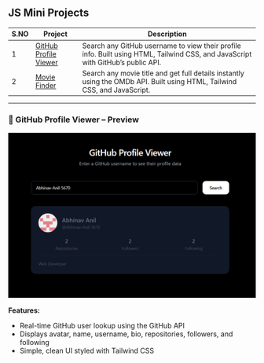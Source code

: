 ## JS Mini Projects

| S.NO | Project | Description |
|------|---------|-------------|
| 1 | [GitHub Profile Viewer](https://github.com/Abhinav-Anil-5670/Mini_JS_Projects/tree/main/1.%20github-profile-viewer) | Search any GitHub username to view their profile info. Built using HTML, Tailwind CSS, and JavaScript with GitHub’s public API. |
| 2 | [Movie Finder](https://github.com/Abhinav-Anil-5670/Mini_JS_Projects/tree/main/2.%20movie-finder) | Search any movie title and get full details instantly using the OMDb API. Built using HTML, Tailwind CSS, and JavaScript. |

---

### 📸 GitHub Profile Viewer – Preview

![GitHub Profile Viewer Screenshot](./1.%20github-profile-viewer/screenshot.png)

**Features:**
- Real-time GitHub user lookup using the GitHub API
- Displays avatar, name, username, bio, repositories, followers, and following
- Simple, clean UI styled with Tailwind CSS
